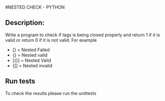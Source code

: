 #NESTED CHECK - PYTHON

## Description:
Write a program to check if tags is being closed properly and return 1 if it is valid or return 0 if it is not valid.
For example
- [} = Nested Failed
- {} = Nested valid
- [{}] = Nested Valid
- {[] = Nested invalid

## Run tests
To check the results please run the unittests